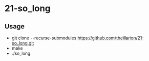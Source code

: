 # 21-so_long
## Usage
* git clone --recurse-submodules https://github.com/theillarion/21-so_long.git
* make
* ./so_long
